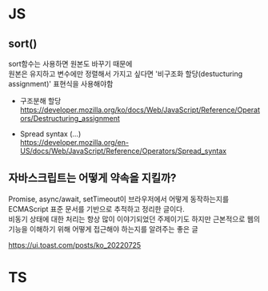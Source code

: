# JS

## sort()
sort함수는 사용하면 원본도 바꾸기 때문에    
원본은 유지하고 변수에만 정렬해서 가지고 싶다면 '비구조화 할당(destucturing assignment)' 표현식을 사용해야함   

* 구조분해 할당   
<https://developer.mozilla.org/ko/docs/Web/JavaScript/Reference/Operators/Destructuring_assignment>

* Spread syntax (...)   
<https://developer.mozilla.org/en-US/docs/Web/JavaScript/Reference/Operators/Spread_syntax>


## 자바스크립트는 어떻게 약속을 지킬까?

Promise, async/await, setTimeout이 브라우저에서 어떻게 동작하는지를 ECMAScript 표준 문서를 기반으로 추적하고 정리한 글이다.    
비동기 상태에 대한 처리는 항상 많이 이야기되었던 주제이기도 하지만 근본적으로 웹의 기능을 이해하기 위해 어떻게 접근해야 하는지를 알려주는 좋은 글   

<https://ui.toast.com/posts/ko_20220725>



# TS

